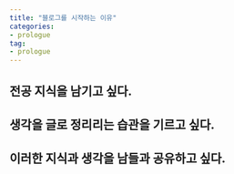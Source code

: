 ```yaml
---
title: "블로그를 시작하는 이유"
categories: 
- prologue
tag:
- prologue
---
```

## 전공 지식을 남기고 싶다.
## 생각을 글로 정리리는 습관을 기르고 싶다.
## 이러한 지식과 생각을 남들과 공유하고 싶다.